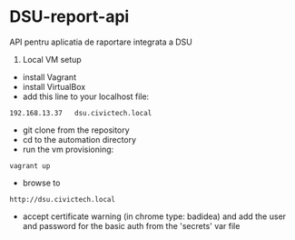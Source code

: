 # DSU-report-api
API pentru aplicatia de raportare integrata a DSU

1. Local VM setup
- install Vagrant
- install VirtualBox
- add this line to your localhost file: 
```
192.168.13.37   dsu.civictech.local
```
- git clone from the repository
- cd to the automation directory
- run the vm provisioning:
```
vagrant up
```
- browse to 
```
http://dsu.civictech.local
```
- accept certificate warning (in chrome type: badidea) and add the user and password for the basic auth from the 'secrets' var file